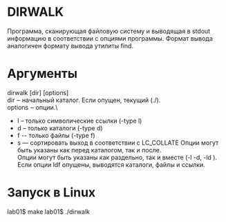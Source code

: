 # DIRWALK
Программа, сканирующая файловую систему и выводящая в stdout
информацию в соответствии с опциями программы.
Формат вывода аналогичен формату вывода утилиты find.
# Аргументы
dirwalk [dir] [options]\
dir ‒ начальный каталог. Если опущен, текущий (./).\
options ‒ опции.\
- l – только символические ссылки (-type l)
- d – только каталоги (-type d)
- f -- только файлы (-type f)
- s — сортировать выход в соответствии с LC_COLLATE
Опции могут быть указаны как перед каталогом, так и после.\
Опции могут быть указаны как раздельно, так и вместе (-l -d, -ld ).\
Если опции ldf опущены, выводятся каталоги, файлы и ссылки.
# Запуск в Linux
lab01$ make
lab01$ ./dirwalk
